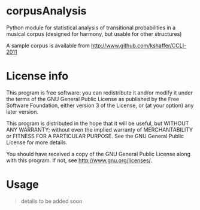 corpusAnalysis
==============

Python module for statistical analysis of transitional probabilities in a musical corpus (designed for harmony, but usable for other structures)

A sample corpus is available from http://www.github.com/kshaffer/CCLI-2011

# License info #

This program is free software: you can redistribute it and/or modify it under the terms of the GNU General Public License as published by the Free Software Foundation, either version 3 of the License, or (at your option) any later version.

This program is distributed in the hope that it will be useful, but WITHOUT ANY WARRANTY; without even the implied warranty of MERCHANTABILITY or FITNESS FOR A PARTICULAR PURPOSE.  See the GNU General Public License for more details.

You should have received a copy of the GNU General Public License along with this program.  If not, see <http://www.gnu.org/licenses/>.

# Usage #

> details to be added soon
